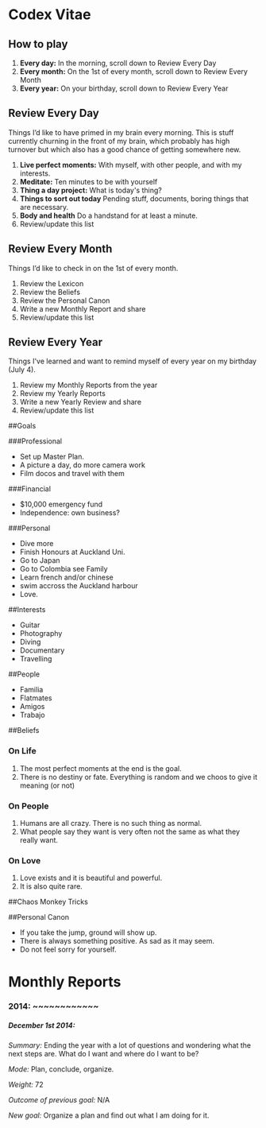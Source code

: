 # Codex Vitae

## How to play

1. **Every day:** In the morning, scroll down to Review Every Day
2. **Every month:** On the 1st of every month, scroll down to Review Every Month
3. **Every year:** On your birthday, scroll down to Review Every Year

## Review Every Day
Things I’d like to have primed in my brain every morning. This is stuff currently churning in the front of my brain, which probably has high turnover but which also has a good chance of getting somewhere new.

1. **Live perfect moments:** With myself, with other people, and with my interests.
2. **Meditate:** Ten minutes to be with yourself
3. **Thing a day project:** What is today's thing? 
4. **Things to sort out today** Pending stuff, documents, boring things that are necessary.
5. **Body and health** Do a handstand for at least a minute.
6. Review/update this list

## Review Every Month 
Things I’d like to check in on the 1st of every month.

1. Review the Lexicon
2. Review the Beliefs
3. Review the Personal Canon
4. Write a new Monthly Report and share
5. Review/update this list

## Review Every Year
Things I've learned and want to remind myself of every year on my birthday (July 4).

1. Review my Monthly Reports from the year
2. Review my Yearly Reports
4. Write a new Yearly Review and share
5. Review/update this list

##Goals

###Professional
* Set up Master Plan.
* A picture a day, do more camera work
* Film docos and travel with them

###Financial
* $10,000 emergency fund
* Independence: own business?

###Personal
* Dive more
* Finish Honours at Auckland Uni.
* Go to Japan
* Go to Colombia see Family
* Learn french and/or chinese
* swim accross the Auckland harbour
* Love.

##Interests
* Guitar
* Photography
* Diving
* Documentary
* Travelling

##People
* Familia
* Flatmates
* Amigos
* Trabajo

##Beliefs
### On Life
1. The most perfect moments at the end is the goal.
2. There is no destiny or fate. Everything is random and we choos to give it meaning (or not)

### On People
1. Humans are all crazy. There is no such thing as normal.
2. What people say they want is very often not the same as what they really want.

### On Love
1. Love exists and it is beautiful and powerful.
2. It is also quite rare.

##Chaos Monkey Tricks

##Personal Canon
* If you take the jump, ground will show up.
* There is always something positive. As sad as it may seem.
* Do not feel sorry for yourself.


# Monthly Reports

### 2014: ~~~~~~~~~~~~

##### December 1st 2014:
*Summary:* Ending the year with a lot of questions and wondering what the next steps are. What do I want and where do I want to be?

*Mode:* Plan, conclude, organize.

*Weight:* 72

*Outcome of previous goal:* N/A

*New goal:* Organize a plan and find out what I am doing for it.
